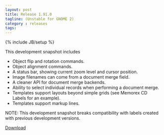 ```yaml
---
layout: post
title: Release 1.91.0
tagline: (Unstable for GNOME 2)
category : releases
tags:
---
```

{% include JB/setup %}

This development snapshot includes

- Object flip and rotation commands.
- Object alignment commands.
- A status bar, showing current zoom level and cursor position.
- Image filenames can come from a document merge field.
- A cleaner API for document merge backends.
- Ability to select individual records when performing a document merge.
- Templates support layouts beyond simple grids (see Memorex CD Labels for an example).
- Templates support markup lines.

NOTE: This development snapshot breaks compatibility with labels created with previous development versions.

[Download](/pages/download.html)

